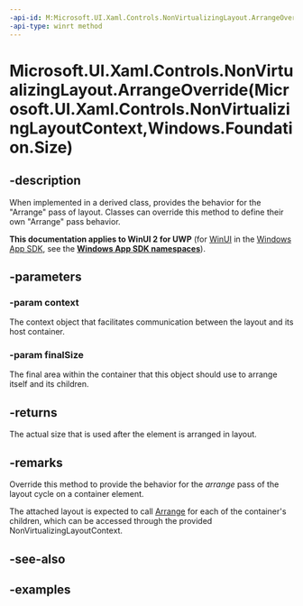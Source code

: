 ```yaml
---
-api-id: M:Microsoft.UI.Xaml.Controls.NonVirtualizingLayout.ArrangeOverride(Microsoft.UI.Xaml.Controls.NonVirtualizingLayoutContext,Windows.Foundation.Size)
-api-type: winrt method
---
```


# Microsoft.UI.Xaml.Controls.NonVirtualizingLayout.ArrangeOverride(Microsoft.UI.Xaml.Controls.NonVirtualizingLayoutContext,Windows.Foundation.Size)

<!--
protected virtual Windows.Foundation.Size ArrangeOverride (Microsoft.UI.Xaml.Controls.NonVirtualizingLayoutContext context, Windows.Foundation.Size finalSize);
-->

## -description

When implemented in a derived class, provides the behavior for the "Arrange" pass of layout. Classes can override this method to define their own "Arrange" pass behavior.

**This documentation applies to WinUI 2 for UWP** (for [WinUI](/windows/apps/winui/winui3/) in the [Windows App SDK](/windows/apps/windows-app-sdk/), see the **[Windows App SDK namespaces](/windows/windows-app-sdk/api/winrt/)**).

## -parameters

### -param context

The context object that facilitates communication between the layout and its host container.

### -param finalSize

The final area within the container that this object should use to arrange itself and its children.

## -returns

The actual size that is used after the element is arranged in layout.

## -remarks

Override this method to provide the behavior for the _arrange_ pass of the layout cycle on a container element.

The attached layout is expected to call [Arrange](layout_arrange_337607665.md) for each of the container's children, which can be accessed through the provided NonVirtualizingLayoutContext.

## -see-also

## -examples

